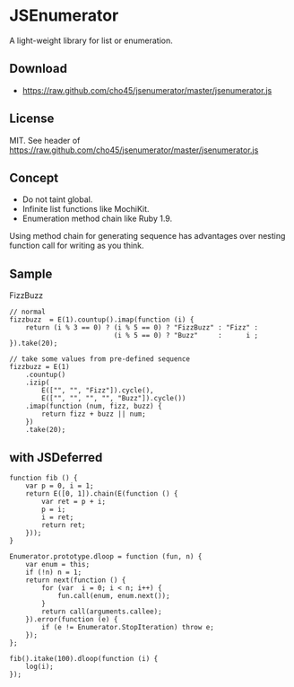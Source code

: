 JSEnumerator
============

A light-weight library for list or enumeration.

Download
--------

* https://raw.github.com/cho45/jsenumerator/master/jsenumerator.js

License
-------

MIT. See header of https://raw.github.com/cho45/jsenumerator/master/jsenumerator.js

Concept
-------

 * Do not taint global.
 * Infinite list functions like MochiKit.
 * Enumeration method chain like Ruby 1.9.

Using method chain for generating sequence has advantages over nesting function call for writing as you think.

Sample
------

FizzBuzz

	// normal
	fizzbuzz  = E(1).countup().imap(function (i) {
		return (i % 3 == 0) ? (i % 5 == 0) ? "FizzBuzz" : "Fizz" :
							  (i % 5 == 0) ? "Buzz"     :      i ;
	}).take(20);

	// take some values from pre-defined sequence
	fizzbuzz = E(1)
		.countup()
		.izip(
			E(["", "", "Fizz"]).cycle(),
			E(["", "", "", "", "Buzz"]).cycle())
		.imap(function (num, fizz, buzz) {
			return fizz + buzz || num;
		})
		.take(20);


with JSDeferred
---------------

	function fib () {
		var p = 0, i = 1;
		return E([0, 1]).chain(E(function () {
			var ret = p + i;
			p = i;
			i = ret;
			return ret;
		}));
	}

	Enumerator.prototype.dloop = function (fun, n) {
		var enum = this;
		if (!n) n = 1;
		return next(function () {
			for (var  i = 0; i < n; i++) {
				fun.call(enum, enum.next());
			}
			return call(arguments.callee);
		}).error(function (e) {
			if (e != Enumerator.StopIteration) throw e;
		});
	};

	fib().itake(100).dloop(function (i) {
		log(i);
	});

